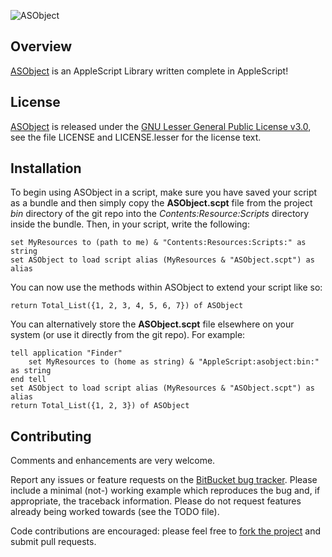 ![ASObject](http://www.jacomputing.net/direct_download/ASObject.png)

## Overview

[ASObject][] is an AppleScript Library written complete in AppleScript!

## License

[ASObject][] is released under the [GNU Lesser General Public License v3.0][],
see the file LICENSE and LICENSE.lesser for the license text.

## Installation

To begin using ASObject in a script, make sure you have saved your script as a bundle and then simply copy the
**ASObject.scpt** file from the project *bin* directory of the git repo into the *Contents:Resource:Scripts* directory
inside the bundle.  Then, in your script, write the following:

    set MyResources to (path to me) & "Contents:Resources:Scripts:" as string
    set ASObject to load script alias (MyResources & "ASObject.scpt") as alias

You can now use the methods within ASObject to extend your script like so:

    return Total_List({1, 2, 3, 4, 5, 6, 7}) of ASObject

You can alternatively store the **ASObject.scpt** file elsewhere on your system (or use it directly from the git repo).
For example:

    tell application "Finder"
    	set MyResources to (home as string) & "AppleScript:asobject:bin:" as string
    end tell
    set ASObject to load script alias (MyResources & "ASObject.scpt") as alias
    return Total_List({1, 2, 3}) of ASObject


## Contributing

Comments and enhancements are very welcome.

Report any issues or feature requests on the [BitBucket bug
tracker](https://bitbucket.org/isaiah1112/asobject/issues?status=new&status=open). Please include a minimal
(not-) working example which reproduces the bug and, if appropriate, the
 traceback information.  Please do not request features already being worked
towards (see the TODO file).

Code contributions are encouraged: please feel free to [fork the
project](https://bitbucket.org/isaiah1112/asobject) and submit pull requests.


[GNU Lesser General Public License v3.0]: http://choosealicense.com/licenses/lgpl-3.0/ "LGPL v3"

[ASObject]: https://bitbucket.org/isaiah1112/asobject "ASObject"
